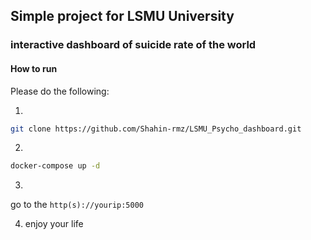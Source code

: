 ## Simple project for LSMU University
### interactive dashboard of suicide rate of the world

#### How to run 
Please do the following:

1.
```bash
git clone https://github.com/Shahin-rmz/LSMU_Psycho_dashboard.git
```
2.
```bash
docker-compose up -d
```
3.
go to the `http(s)://yourip:5000`

4. enjoy your life

